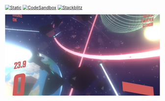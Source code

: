 [![Static](https://img.shields.io/badge/demo-%23646CFF.svg?logo=html5&logoColor=white)](https://pmndrs.github.io/examples/space-game)
[![CodeSandbox](https://img.shields.io/badge/codesandbox-040404?logo=codesandbox&logoColor=DBDBDB)](https://codesandbox.io/s/github/pmndrs/examples/tree/main/demos/space-game)
[![Stackblitz](https://img.shields.io/badge/stackblitz-fff?logo=Stackblitz&logoColor=1389FD)](https://stackblitz.com/github/pmndrs/examples/tree/main/demos/space-game)

![](thumbnail.png)

